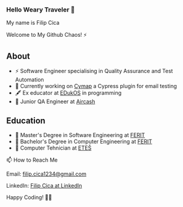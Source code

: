 ### Hello Weary Traveler 👋

My name is Filip Cica

Welcome to My Github Chaos! ⚡

## About
- ⚡ Software Engineer specialising in Quality Assurance and Test Automation
- 🔭 Currently working on [Cymap](https://github.com/FC122/cymap) a Cypress plugin for email testing
- 🖋️ Ex educator at [EDukOS](https://edukos-instrukcije.hr) in programming
- 🧰 Junior QA Engineer at [Aircash](https://aircash.eu)

## Education
- 📖 Master's Degree in Software Engineering at [FERIT](https://www.ferit.unios.hr)
- 📖 Bachelor's Degree in Computer Engineering at [FERIT](https://www.ferit.unios.hr)
- 📖 Computer Tehnician at [ETEŠ](http://www.ss-elektrotehnickaiekonomska-ngradiska.skole.hr)

📫 How to Reach Me

Email: filip.cica1234@gmail.com

LinkedIn: [Filip Cica at LinkedIn](https://hr.linkedin.com/in/filip-cica-8170662b6)

Happy Coding! 🚀✨
